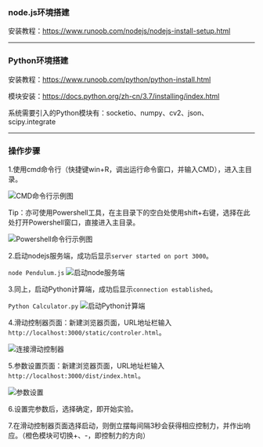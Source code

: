 ### node.js环境搭建
安装教程：https://www.runoob.com/nodejs/nodejs-install-setup.html
***
### Python环境搭建
安装教程：https://www.runoob.com/python/python-install.html

模块安装：https://docs.python.org/zh-cn/3.7/installing/index.html

系统需要引入的Python模块有：socketio、numpy、cv2、json、scipy.integrate
***
### 操作步骤
1.使用cmd命令行（快捷键win+R，调出运行命令窗口，并输入CMD），进入主目录。

![CMD命令行示例图](./readme-picture/1.jpg)

Tip：亦可使用Powershell工具，在主目录下的空白处使用shift+右键，选择在此处打开Powershell窗口，直接进入主目录。

![Powershell命令行示例图](./readme-picture/2.jpg)

2.启动nodejs服务端，成功后显示`server started on port 3000`。

`node Pendulum.js`
![启动node服务端](./readme-picture/3.jpg)

3.同上，启动Python计算端，成功后显示`connection established`。

`Python Calculator.py`
![启动Python计算端](./readme-picture/4.jpg)

4.滑动控制器页面：新建浏览器页面，URL地址栏输入`http://localhost:3000/static/controler.html`。

![连接滑动控制器](./readme-picture/5.jpg)

5.参数设置页面：新建浏览器页面，URL地址栏输入`http://localhost:3000/dist/index.html`。

![参数设置](./readme-picture/6.jpg)

6.设置完参数后，选择确定，即开始实验。

7.在滑动控制器页面选择启动，则倒立摆每间隔3秒会获得相应控制力，并作出响应。（橙色模块可切换+、-，即控制力的方向）